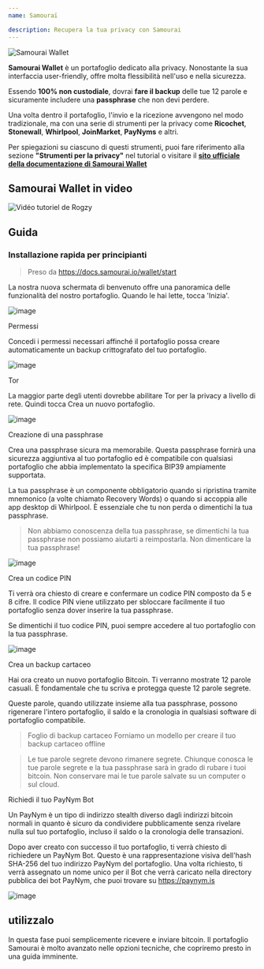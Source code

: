 ```yaml
---
name: Samouraï

description: Recupera la tua privacy con Samourai
---
```


![Samourai Wallet](assets/cover.jpeg)

**Samourai Wallet** è un portafoglio dedicato alla privacy. Nonostante la sua interfaccia user-friendly, offre molta flessibilità nell'uso e nella sicurezza.

Essendo **100% non custodiale**, dovrai **fare il backup** delle tue 12 parole e sicuramente includere una **passphrase** che non devi perdere.

Una volta dentro il portafoglio, l'invio e la ricezione avvengono nel modo tradizionale, ma con una serie di strumenti per la privacy come **Ricochet**, **Stonewall**, **Whirlpool**, **JoinMarket**, **PayNyms** e altri.

Per spiegazioni su ciascuno di questi strumenti, puoi fare riferimento alla sezione **"Strumenti per la privacy"** nel tutorial o visitare il [**sito ufficiale della documentazione di Samourai Wallet**](https://docs.samourai.io/)

## Samourai Wallet in video

![Vidéo tutoriel de Rogzy](https://youtu.be/ajs1a8m76TI)

## Guida

### Installazione rapida per principianti

> Preso da https://docs.samourai.io/wallet/start

La nostra nuova schermata di benvenuto offre una panoramica delle funzionalità del nostro portafoglio. Quando le hai lette, tocca 'Inizia'.

![image](assets/1.webp)

Permessi

Concedi i permessi necessari affinché il portafoglio possa creare automaticamente un backup crittografato del tuo portafoglio.

![image](assets/2.webp)

Tor

La maggior parte degli utenti dovrebbe abilitare Tor per la privacy a livello di rete. Quindi tocca Crea un nuovo portafoglio.

![image](assets/3.webp)

Creazione di una passphrase

Crea una passphrase sicura ma memorabile. Questa passphrase fornirà una sicurezza aggiuntiva al tuo portafoglio ed è compatibile con qualsiasi portafoglio che abbia implementato la specifica BIP39 ampiamente supportata.

La tua passphrase è un componente obbligatorio quando si ripristina tramite mnemonico (a volte chiamato Recovery Words) o quando si accoppia alle app desktop di Whirlpool. È essenziale che tu non perda o dimentichi la tua passphrase.

> Non abbiamo conoscenza della tua passphrase, se dimentichi la tua passphrase non possiamo aiutarti a reimpostarla.
> Non dimenticare la tua passphrase!

![image](assets/4.webp)

Crea un codice PIN

Ti verrà ora chiesto di creare e confermare un codice PIN composto da 5 e 8 cifre. Il codice PIN viene utilizzato per sbloccare facilmente il tuo portafoglio senza dover inserire la tua passphrase.

Se dimentichi il tuo codice PIN, puoi sempre accedere al tuo portafoglio con la tua passphrase.

![image](assets/5.webp)

Crea un backup cartaceo

Hai ora creato un nuovo portafoglio Bitcoin. Ti verranno mostrate 12 parole casuali. È fondamentale che tu scriva e protegga queste 12 parole segrete.

Queste parole, quando utilizzate insieme alla tua passphrase, possono rigenerare l'intero portafoglio, il saldo e la cronologia in qualsiasi software di portafoglio compatibile.

> Foglio di backup cartaceo Forniamo un modello per creare il tuo backup cartaceo offline

> Le tue parole segrete devono rimanere segrete. Chiunque conosca le tue parole segrete e la tua passphrase sarà in grado di rubare i tuoi bitcoin. Non conservare mai le tue parole salvate su un computer o sul cloud.

Richiedi il tuo PayNym Bot

Un PayNym è un tipo di indirizzo stealth diverso dagli indirizzi bitcoin normali in quanto è sicuro da condividere pubblicamente senza rivelare nulla sul tuo portafoglio, incluso il saldo o la cronologia delle transazioni.

Dopo aver creato con successo il tuo portafoglio, ti verrà chiesto di richiedere un PayNym Bot. Questo è una rappresentazione visiva dell'hash SHA-256 del tuo indirizzo PayNym del portafoglio.
Una volta richiesto, ti verrà assegnato un nome unico per il Bot che verrà caricato nella directory pubblica dei bot PayNym, che puoi trovare su https://paynym.is

![image](assets/6.webp)

## utilizzalo

In questa fase puoi semplicemente ricevere e inviare bitcoin. Il portafoglio Samourai è molto avanzato nelle opzioni tecniche, che copriremo presto in una guida imminente.
